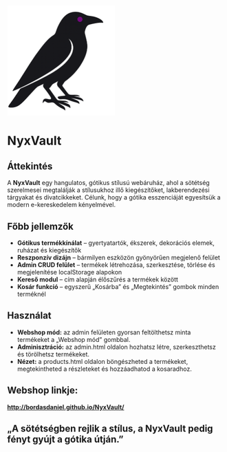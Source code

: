 <img src="logo.png" alt="NyxVault logó" width="250"/>


# NyxVault

## Áttekintés
A **NyxVault** egy hangulatos, gótikus stílusú webáruház, ahol a sötétség szerelmesei megtalálják a stílusukhoz illő kiegészítőket, lakberendezési tárgyakat és divatcikkeket. Célunk, hogy a gótika esszenciáját egyesítsük a modern e-kereskedelem kényelmével.

## Főbb jellemzők
- **Gótikus termékkínálat** – gyertyatartók, ékszerek, dekorációs elemek, ruházat és kiegészítők  
- **Reszponzív dizájn** – bármilyen eszközön gyönyörűen megjelenő felület  
- **Admin CRUD felület** – termékek létrehozása, szerkesztése, törlése és megjelenítése localStorage alapokon  
- **Kereső modul** – cím alapján élőszűrés a termékek között  
- **Kosár funkció** – egyszerű „Kosárba” és „Megtekintés” gombok minden terméknél  


## Használat
- **Webshop mód:** az admin felületen gyorsan feltölthetsz minta termékeket a „Webshop mód” gombbal.
- **Adminisztráció:** az admin.html oldalon hozhatsz létre, szerkeszthetsz és törölhetsz termékeket.
- **Nézet:** a products.html oldalon böngészheted a termékeket, megtekintheted a részleteket és hozzáadhatod a kosaradhoz.

## Webshop linkje:
**http://bordasdaniel.github.io/NyxVault/**

## „A sötétségben rejlik a stílus, a NyxVault pedig fényt gyújt a gótika útján.”
